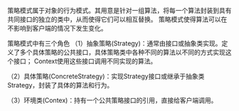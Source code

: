 
策略模式属于对象的行为模式。其用意是针对一组算法，将每一个算法封装到具有共同接口的独立的类中，从而使得它们可以相互替换。
策略模式使得算法可以在不影响到客户端的情况下发生变化。


策略模式中有三个角色
（1）抽象策略(Strategy)：通常由接口或抽象类实现。定义了多个具体策略的公共接口，具体策略类中各种不同的算法以不同的方式实现这个接口；
    Context使用这些接口调用不同实现的算法。

（2）具体策略(ConcreteStrategy)：实现Strategy接口或继承于抽象类Strategy，封装了具体的算法和行为。

（3）环境类(Contex)：持有一个公共策略接口的引用，直接给客户端调用。